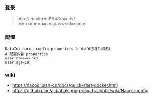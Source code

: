 ### 登录
> http://localhost:8848/nacos/ <br> 
> username=nacos
> pasword=nacos
### 配置
```shell
DataId: nacos-config.properties (dataId包含后缀名)
# 配置内容 properties
user.name=sunkz
user.age=10
```

### wiki
- https://nacos.io/zh-cn/docs/quick-start-docker.html
- https://github.com/alibaba/spring-cloud-alibaba/wiki/Nacos-config
